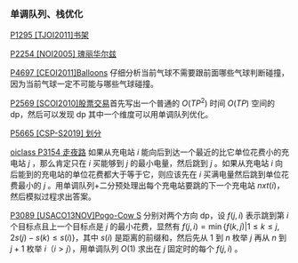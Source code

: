 ### 单调队列、栈优化

[P1295 [TJOI2011]书架](https://www.luogu.com.cn/problem/P1295) 

[P2254 [NOI2005] 瑰丽华尔兹](https://www.luogu.com.cn/problem/P2254)

[P4697 [CEOI2011]Balloons](https://www.luogu.com.cn/problem/P4697) 仔细分析当前气球不需要跟前面哪些气球判断碰撞，因为当前气球一定不可能与哪些气球碰撞。

[P2569 [SCOI2010]股票交易](https://www.luogu.com.cn/problem/P2569)首先写出一个普通的 $O(TP^2)$ 时间 $O(TP)$ 空间的 $\text{dp}$，然后可以发现 $\text{dp}$ 其中一个维度可以用单调队列优化。 

[P5665 [CSP-S2019] 划分](https://www.luogu.com.cn/problem/P5665)

[oiclass P3154 走夜路](http://oiclass.com/problem.php?id=3154) 如果从充电站 $i$ 能向后到达一个最近的比它单位花费小的充电站 $j$ ，那么肯定只在 $i$ 买能够到 $j$ 的最小电量，然后跳到 $j$ 。如果从充电站 $i$ 向后能到的充电站的单位花费都大于等于它，则应该先在 $i$ 买满电量然后跳到单位花费最小的 $j$ 。用单调队列+二分预处理出每个充电站要跳的下一个充电站 $nxt(i)$​，然后模拟过程求出答案。

[P3089 [USACO13NOV]Pogo-Cow S](https://www.luogu.com.cn/problem/P3089) 分别对两个方向 $\text{dp}$，设 $f(j,i)$ 表示跳到第 $i$ 个目标点且上一个目标点是 $j$ 的最小花费，显然有 $f(j,i) = \min\{f(k,j)|1\leq k \leq j,2s(j)-s(k)\leq s(i)\}$，其中 $s(i)$ 是距离的前缀和，然后先从 $1$ 到 $n$ 枚举 $j$ 再从 $n$ 到 $j+1$ 枚举 $i$（$i > j$），用单调队列 $O(1)$ 求出在 $j$ 固定时的每个 $f(j,i)$ 。

